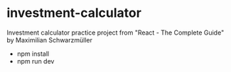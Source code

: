 # investment-calculator

Investment calculator practice project from "React - The Complete Guide" by Maximilian Schwarzmüller

* npm install
* npm run dev
